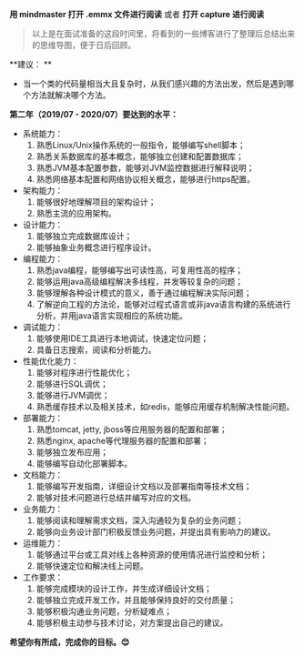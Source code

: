 **用 mindmaster 打开 .emmx 文件进行阅读** 或者 **打开 capture 进行阅读**
>以上是在面试准备的这段时间里，将看到的一些博客进行了整理后总结出来的思维导图，便于日后回顾。
  
**建议：  **
+ 当一个类的代码量相当大且复杂时，从我们感兴趣的方法出发，然后是遇到哪个方法就解决哪个方法。  

**第二年（2019/07 - 2020/07）要达到的水平：**
+ 系统能力：  
   1. 熟悉Linux/Unix操作系统的一般指令，能够编写shell脚本；
   2. 熟悉关系数据库的基本概念，能够独立创建和配置数据库；
   3. 熟悉JVM基本配置参数，能够对JVM监控数据进行解释说明；
   4. 熟悉网络基本配置和网络协议相关概念，能够进行https配置。
+ 架构能力：   
   1. 能够很好地理解项目的架构设计；
   2. 熟悉主流的应用架构。 
+ 设计能力：  
   1. 能够独立完成数据库设计；
   2. 能够抽象业务概念进行程序设计。
+ 编程能力：  
   1. 熟悉java编程，能够编写出可读性高，可复用性高的程序；
   2. 能够运用java高级编程解决多线程，并发等较复杂的问题；
   3. 能够理解各种设计模式的意义，善于通过编程解决实际问题；
   4. 了解逆向工程的方法论，能够对过程式语言或非java语言构建的系统进行分析，并用java语言实现相应的系统功能。
+ 调试能力：  
   1. 能够使用IDE工具进行本地调试，快速定位问题；
   2. 具备日志搜索，阅读和分析能力。
+ 性能优化能力：  
   1. 能够对程序进行性能优化；
   2. 能够进行SQL调优；
   3. 能够进行JVM调优；
   4. 熟悉缓存技术以及相关技术，如redis，能够应用缓存机制解决性能问题。
+ 部署能力：   
   1. 熟悉tomcat, jetty, jboss等应用服务器的配置和部署；
   2. 熟悉nginx, apache等代理服务器的配置和部署；
   3. 能够独立发布应用；
   4. 能够编写自动化部署脚本。
+ 文档能力：   
   1. 能够编写开发指南，详细设计文档以及部署指南等技术文档；
   2. 能够对技术问题进行总结并编写对应的文档。
+ 业务能力：   
   1. 能够阅读和理解需求文档，深入沟通较为复杂的业务问题；
   2. 能够向业务设计部门积极反馈业务问题，并提出具有影响力的建议。
+ 运维能力：  
   1. 能够通过平台或工具对线上各种资源的使用情况进行监控和分析；
   2. 能够快速定位和解决线上问题。
+ 工作要求：  
   1. 能够完成模块的设计工作，并生成详细设计文档；
   2. 能够独立完成开发工作，并且能够保持良好的交付质量；
   3. 能够积极沟通业务问题，分析疑难点；
   4. 能够积极主动参与技术讨论，对方案提出自己的建议。

**希望你有所成，完成你的目标。😊**
